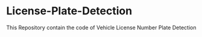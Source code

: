 # License-Plate-Detection
This Repository contain the code of Vehicle License Number Plate Detection
